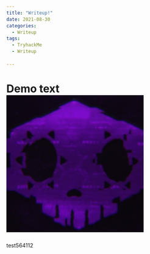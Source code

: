 ```yaml
---
title: "Writeup!" 
date: 2021-08-30
categories:
  - Writeup
tags:
  - TryhackMe
  - Writeup

---
```

<h1>Demo text <img src="/assets/images/sombra.png" alt=""/></h1>

test564112